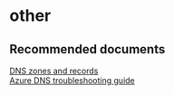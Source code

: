 <properties
	pageTitle="other"
	description="other"
	service="microsoft.network"
	resource="dns"
	authors="radwiv"
	selfHelpType="generic"
	supportTopicIds="32560535"
	resourceTags=""
	productPesIds="15804"
	cloudEnvironments="public"
/>

# other

## **Recommended documents**
[DNS zones and records](https://docs.microsoft.com/azure/dns/dns-zones-records)<br>
[Azure DNS troubleshooting guide](https://docs.microsoft.com/azure/dns/dns-troubleshoot)<br>
